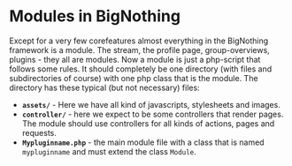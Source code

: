 Modules in BigNothing
=====================

Except for a very few corefeatures almost everything in the BigNothing framework is a module. The stream, the profile page, group-overviews, plugins - they all are modules.
Now a module is just a php-script that follows some rules. It should completely be one directory (with files and subdirectories of course) with one php class that is the module. The directory has these typical (but not necessary) files:

* **`assets/`** - Here we have all kind of javascripts, stylesheets and images.
* **`controller/`** - here we expect to be some controllers that render pages. The module should use controllers for all kinds of actions, pages and requests.
* **`Mypluginname.php`** - the main module file with a class that is named `mypluginname` and must extend the class `Module`.